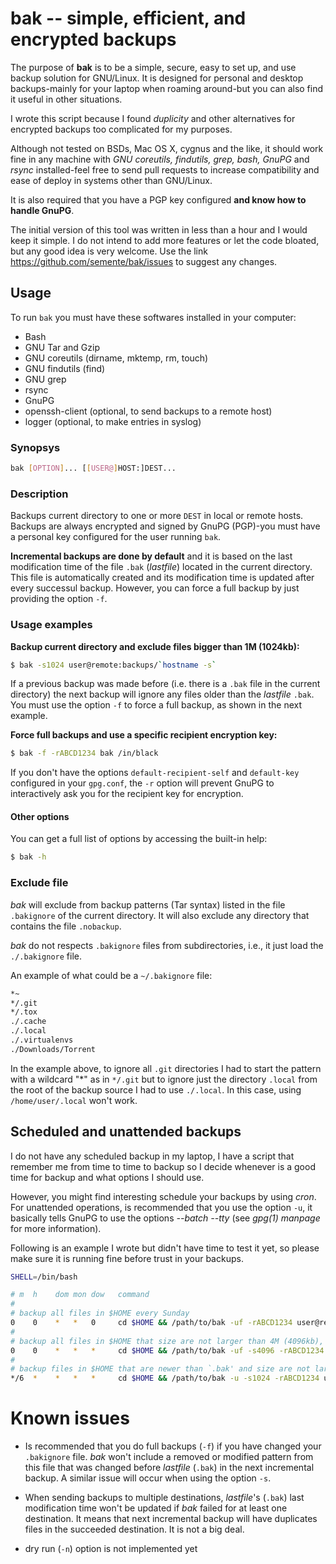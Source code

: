 # bak -- simple, efficient, and encrypted backups

The purpose of **bak** is to be a simple, secure, easy to set up, and
use backup solution for GNU/Linux. It is designed for personal and
desktop backups-mainly for your laptop when roaming around-but you can
also find it useful in other situations.

I wrote this script because I found *duplicity* and other alternatives
for encrypted backups too complicated for my purposes.

Although not tested on BSDs, Mac OS X, cygnus and the like, it should
work fine in any machine with *GNU coreutils, findutils, grep, bash,
GnuPG* and *rsync* installed-feel free to send pull requests to
increase compatibility and ease of deploy in systems other than
GNU/Linux.

It is also required that you have a PGP key configured **and know how
to handle GnuPG**.

The initial version of this tool was written in less than a hour and I
would keep it simple. I do not intend to add more features or let the
code bloated, but any good idea is very welcome. Use the link
https://github.com/semente/bak/issues to suggest any changes.


## Usage

To run `bak` you must have these softwares installed in your computer:

  - Bash
  - GNU Tar and Gzip
  - GNU coreutils (dirname, mktemp, rm, touch)
  - GNU findutils (find)
  - GNU grep
  - rsync
  - GnuPG
  - openssh-client (optional, to send backups to a remote host)
  - logger (optional, to make entries in syslog)

### Synopsys

```sh
bak [OPTION]... [[USER@]HOST:]DEST...
```

### Description

Backups current directory to one or more `DEST` in local or remote
hosts. Backups are always encrypted and signed by GnuPG (PGP)-you must
have a personal key configured for the user running `bak`.

**Incremental backups are done by default** and it is based on the
last modification time of the file `.bak` (*lastfile*) located in the
current directory. This file is automatically created and its
modification time is updated after every successul backup. However,
you can force a full backup by just providing the option `-f`.

### Usage examples

**Backup current directory and exclude files bigger than 1M (1024kb):**

```sh
$ bak -s1024 user@remote:backups/`hostname -s`
```

If a previous backup was made before (i.e. there is a `.bak` file in
the current directory) the next backup will ignore any files older
than the *lastfile* `.bak`. You must use the option `-f` to force a
full backup, as shown in the next example.

**Force full backups and use a specific recipient encryption key:**

```sh
$ bak -f -rABCD1234 bak /in/black
```

If you don't have the options `default-recipient-self` and
`default-key` configured in your `gpg.conf`, the `-r` option will
prevent GnuPG to interactively ask you for the recipient key for
encryption.

#### Other options

You can get a full list of options by accessing the built-in help:

```sh
$ bak -h
```

### Exclude file

*bak* will exclude from backup patterns (Tar syntax) listed in the
file `.bakignore` of the current directory. It will also exclude any
directory that contains the file `.nobackup`.

*bak* do not respects `.bakignore` files from subdirectories, i.e., it
just load the `./.bakignore` file.

An example of what could be a `~/.bakignore` file:

```sh
*~
*/.git
*/.tox
./.cache
./.local
./.virtualenvs
./Downloads/Torrent
```

In the example above, to ignore all `.git` directories I had to start
the pattern with a wildcard "\*" as in ``*/.git`` but to ignore just
the directory `.local` from the root of the backup source I had to use
`./.local`. In this case, using `/home/user/.local` won't work.

## Scheduled and unattended backups

I do not have any scheduled backup in my laptop, I have a script that
remember me from time to time to backup so I decide whenever is a good
time for backup and what options I should use.

However, you might find interesting schedule your backups by using
*cron*. For unattended operations, is recommended that you use the
option `-u`, it basically tells GnuPG to use the options
*--batch --tty* (see *gpg(1) manpage* for more information).

Following is an example I wrote but didn't have time to test it yet,
so please make sure it is running fine before trust in your backups.

```sh
SHELL=/bin/bash

# m  h    dom mon dow   command
#
# backup all files in $HOME every Sunday
0    0    *   *   0     cd $HOME && /path/to/bak -uf -rABCD1234 user@remote:bak/`hostname -s`/
#
# backup all files in $HOME that size are not larger than 4M (4096kb), daily
0    0    *   *   *     cd $HOME && /path/to/bak -uf -s4096 -rABCD1234 user@remote:bak/`hostname -s`/
#
# backup files in $HOME that are newer than `.bak' and size are not larger than 1M, every 6 hours
*/6  *    *   *   *     cd $HOME && /path/to/bak -u -s1024 -rABCD1234 user@remote:bak/`hostname -s`/
```

# Known issues

- Is recommended that you do full backups (`-f`) if you have changed
  your `.bakignore` file. *bak* won't include a removed or modified
  pattern from this file that was changed before *lastfile* (`.bak`)
  in the next incremental backup. A similar issue will occur when
  using the option `-s`.

- When sending backups to multiple destinations, *lastfile*'s (`.bak`)
  last modification time won't be updated if *bak* failed for at least
  one destination. It means that next incremental backup will have
  duplicates files in the succeeded destination. It is not a big deal.

- dry run (`-n`) option is not implemented yet
